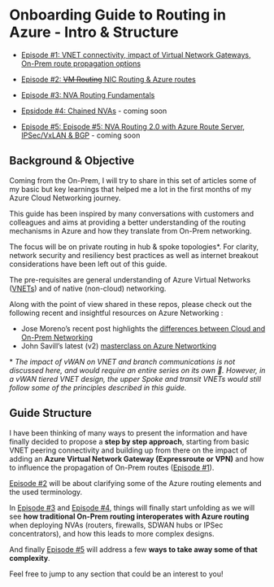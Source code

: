 # Onboarding Guide to Routing in Azure - Intro & Structure

- [Episode #1: VNET connectivity, impact of Virtual Network Gateways, On-Prem route propagation options](https://github.com/cynthiatreger/az-routing-guide-part1-vnet-peering-and-virtual-network-gateways)

- [Episode #2: ~~VM Routing~~ NIC Routing & Azure routes](https://github.com/cynthiatreger/az-routing-guide-ep2-nic-routing)

- [Episode #3: NVA Routing Fundamentals](https://github.com/cynthiatreger/az-routing-guide-ep3-nva-routing-fundamentals)

- [Epsidode #4: Chained NVAs](https://github.com/cynthiatreger/az-routing-guide-ep4-chained-nvas) - coming soon

- [Episode #5: Episode #5: NVA Routing 2.0 with Azure Route Server, IPSec/VxLAN & BGP](https://github.com/cynthiatreger/az-routing-guide-ep5-nva-routing-2-0) - coming soon
##
## Background & Objective

Coming from the On-Prem, I will try to share in this set of articles some of my basic but key learnings that helped me a lot in the first months of my Azure Cloud Networking journey. 

This guide has been inspired by many conversations with customers and colleagues and aims at providing a better understanding of the routing mechanisms in Azure and how they translate from On-Prem networking. 

The focus will be on private routing in hub & spoke topologies*. For clarity, network security and resiliency best practices as well as internet breakout considerations have been left out of this guide.

The pre-requisites are general understanding of Azure Virtual Networks ([VNETs](https://learn.microsoft.com/en-us/azure/virtual-network/virtual-networks-overview)) and of native (non-cloud) networking.

Along with the point of view shared in these repos, please check out the following recent and insightful resources on Azure Networking :
- Jose Moreno’s recent post highlights the [differences between Cloud and On-Prem Networking](https://blog.cloudtrooper.net/2023/01/21/azure-networking-is-not-like-your-on-onprem-network/)
- John Savill’s latest (v2) [masterclass on Azure Networtking](https://youtu.be/9DuTWSvsLXM)

\* *The impact of vWAN on VNET and branch communications is not discussed here, and would require an entire series on its own :slightly_smiling_face:. However, in a vWAN tiered VNET design, the upper Spoke and transit VNETs would still follow some of the principles described in this guide.*

## Guide Structure

I have been thinking of many ways to present the information and have finally decided to propose a **step by step approach**, starting from basic VNET peering connectivity and building up from there on the impact of adding an **Azure Virtual Network Gateway (Expressroute or VPN)** and how to influence the propagation of On-Prem routes ([Episode #1](https://github.com/cynthiatreger/az-routing-guide-ep1-vnet-peering-and-virtual-network-gateways)).

[Episode #2](https://github.com/cynthiatreger/az-routing-guide-ep2-nic-routing) will be about clarifying some of the Azure routing elements and the used terminology.

In [Episode #3](https://github.com/cynthiatreger/az-routing-guide-ep3-nva-routing-fundamentals) and [Episode #4](https://github.com/cynthiatreger/az-routing-guide-ep4-chained-nvas), things will finally start unfolding as we will see **how traditional On-Prem routing interoperates with Azure routing** when deploying NVAs (routers, firewalls, SDWAN hubs or IPSec concentrators), and how this leads to more complex designs. 

And finally [Episode #5](https://github.com/cynthiatreger/az-routing-guide-ep5-nva-routing-2-0) will address a few **ways to take away some of that complexity**.

Feel free to jump to any section that could be an interest to you!
